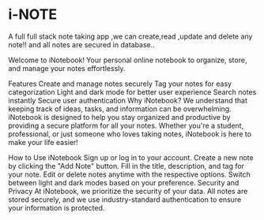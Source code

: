 # i-NOTE
A full full stack note taking app ,we can create,read ,update and delete any note!! and all notes are secured in database..


Welcome to iNotebook!
Your personal online notebook to organize, store, and manage your notes effortlessly.

Features
Create and manage notes securely
Tag your notes for easy categorization
Light and dark mode for better user experience
Search notes instantly
Secure user authentication
Why iNotebook?
We understand that keeping track of ideas, tasks, and information can be overwhelming. iNotebook is designed to help you stay organized and productive by providing a secure platform for all your notes. Whether you're a student, professional, or just someone who loves taking notes, iNotebook is here to make your life easier!

How to Use iNotebook
Sign up or log in to your account.
Create a new note by clicking the "Add Note" button.
Fill in the title, description, and tag for your note.
Edit or delete notes anytime with the respective options.
Switch between light and dark modes based on your preference.
Security and Privacy
At iNotebook, we prioritize the security of your data. All notes are stored securely, and we use industry-standard authentication to ensure your information is protected.
